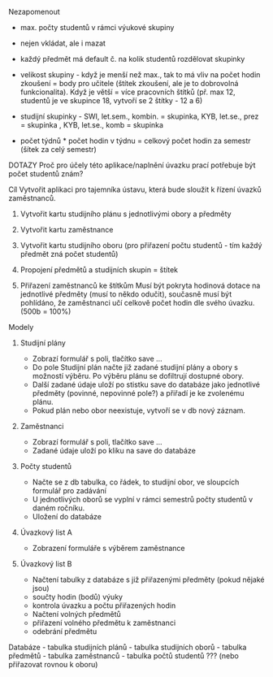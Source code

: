 Nezapomenout 
 - max. počty studentů v rámci výukové skupiny
 - nejen vkládat, ale i mazat
 - každý předmět má default č. na kolik studentů rozdělovat skupinky
 - velikost skupiny - když je menší než max., tak to má vliv na počet hodin zkoušení = body pro učitele (štítek zkoušení, ale je to dobrovolná funkcionalita). Když je větší = více pracovních štítků (př. max 12, studentů je ve skupince 18, vytvoří se 2 štítky - 12 a 6)
 
 - studijní skupinky - SWI, let.sem., kombin. = skupinka, KYB, let.se., prez = skupinka , KYB, let.se., komb = skupinka 
 
 - počet týdnů * počet hodin v týdnu = celkový počet hodin za semestr (šítek za celý semestr)


DOTAZY
Proč pro účely této aplikace/naplnění úvazku prací potřebuje být počet studentů znám? 

Cíl
Vytvořit aplikaci pro tajemníka ústavu, která bude sloužit k řízení úvazků zaměstnanců.

1) Vytvořit kartu studijního plánu s jednotlivými obory a předměty
    
2) Vytvořit kartu zaměstnance

3) Vytvořit kartu studijního oboru (pro přiřazení počtu studentů - tím každý předmět zná počet studentů)

4) Propojení předmětů a studijních skupin = štítek 

5) Přiřazení zaměstnanců ke štítkům
    Musí být pokryta hodinová dotace na jednotlivé předměty (musí to někdo odučit), současně musí být pohlídáno, že zaměstnanci učí celkově počet hodin dle svého úvazku. (500b = 100%)
    

Modely 
1) Studijní plány
    - Zobrazí formulář s poli, tlačítko save ... 
    - Do pole Studijní plán načte již zadané studijní plány a obory s možností výběru. Po výběru plánu se dofiltrují dostupné obory. 
    - Další zadané údaje uloží po stistku save do databáze jako jednotlivé předměty (povinné, nepovinné pole?) a přiřadí je ke zvolenému plánu. 
    - Pokud plán nebo obor neexistuje, vytvoří se v db nový záznam.  

    
2) Zaměstnanci
    - Zobrazí formulář s poli, tlačítko save ... 
    - Zadané údaje uloží po kliku na save do databáze

3) Počty studentů
    - Načte se z db tabulka, co řádek, to studijní obor, ve sloupcích formulář pro zadávání
    - U jednotlivých oborů se vyplní v rámci semestrů počty studentů v daném ročníku.
    - Uložení do databáze
    
4) Úvazkový list A
    - Zobrazení formuláře s výběrem zaměstnance
    
5) Úvazkový list B
    - Načtení tabulky z databáze s již přiřazenými předměty (pokud nějaké jsou)
    - součty hodin (bodů) výuky
    - kontrola úvazku a počtu přiřazených hodin
    - Načtení volných předmětů 
    - přiřazení volného předmětu k zaměstnanci
    - odebrání předmětu 
    
    
Databáze
    - tabulka studijních plánů
    - tabulka studijních oborů
    - tabulka předmětů
    - tabulka zaměstnanců
    - tabulka počtů studentů ??? (nebo přiřazovat rovnou k oboru)
